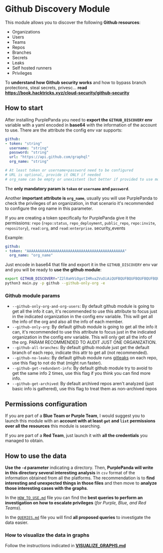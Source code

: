 # Github Discovery Module
This module allows you to discover the following **Github resources**:
- Organizations
- Users
- Teams
- Repos
- Branches
- Secrets
- Leaks
- Self hosted runners
- Privileges

To **understand how Github security works** and how to bypass branch protections, steal secrets, privesc... **read https://book.hacktricks.xyz/cloud-security/github-security**


## How to start
After installing PurplePanda you need to **export the `GITHUB_DISCOVERY` env** variable with a yaml encoded in **base64** with the information of the account to use.
There are the attribute the config env var supports:
```yaml
github:
- token: "string"
  username: "string"
  password: "string"
  url: "https://api.github.com/graphql"
  org_name: "string"

# At least token or username+password need to be configured
# URL is optional, provide it ONLY if needed
# org_name can be empty or unexistent (but better if provided to use more specific options)
```

The **only mandatory param is `token` or `username` and `password`**. 

Another **important attribute is `org_name`**, usually you will use PurplePanda to check the privileges of an organization, in that scenario it's recommended to configure the org name in this parameter.

If you are creating a token specifically for PurplePanda give it the permissions: `repo` (`repo:status`, `repo_deployment`, `public_repo`, `repo:invite`, `repository`), `read:org`, and `read:enterprise`.
 security_events

Example:
```yaml
github:
- token: "AAAAAAAAAAAAAAAAAAAAAAAAAAAAAAAAAAAAAAAAAAAAA"
  org_name: "org_name"
```
Just encode in base64 that file and export it in the `GITHUB_DISCOVERY` env var and you will be ready to **use the github module**:
```bash
export GITHUB_DISCOVERY="Z2l0aHViOgotIHRva2VuOiAiQUFBQUFBQUFBQUFBQUFBQUFBQUFBQUFBQUFBQUFBQUFBQUFBQUFBQUFBQUFBIgogIG9yZ19uYW1lOiAib3JnX25hbWUiCg=="
python3 main.py -p github --github-only-org -e
```

### Github module params
- `--github-only-org-and-org-users`: By default github module is going to get all the info it can, it's recommended to use this attribute to focus just in the indicated organization in the config env variable. This will get all the info of the org and also all the info of each member.
- `--github-only-org`: By default github module is going to get all the info it can, it's recommended to use this attribute to focus just in the indicated organization in the config env variable. This will only get all the info of the org. PARAM RECOMMENDED TO AUDIT JUST ONE ORGANIZATION. 
- `--github-all-branches`: By default github module just get the default branch of each repo, indicate this attr to get all (not recommended).
- `--github-no-leaks`: By default github module runs [gitleaks](https://github.com/zricethezav/gitleaks) on each repo, use this flag to not do that (might run faster).
- `--github-get-redundant-info`: By default github module try to avoid to get the same info 2 times, use this flag if you think you can find more info.
- `--github-get-archived`: By default archived repos aren't analyzed (just basic info is gathered), use this flag to treat them as non-archived repos

## Permissions configuration
If you are part of a **Blue Team or Purple Team**, I would suggest you to launch this module with an **account with at least `get` and `list` permissions over all the resources** this module is searching.

If you are part of a **Red Team**, just launch it with **all the credentials** you managed to obtain.

## How to use the data
**Use the `-d` parameter** indicating a directory. Then, **PurplePanda will write in this directory several interesting analysis** in `csv` format of the information obtained from all the platforms. The recommendation is to **find interesting and unexpected things in those files** and then move to **analyze those interesting cases with the graphs**.

In the [`HOW_TO_USE.md`](./HOW_TO_USE.md) file you can find the **best queries to perform an investigation on how to escalate privileges** (*for Purple, Blue, and Red Teams*).

In the [`QUERIES.md`](./QUERIES.md) file you will find **all proposed queries** to investigate the data easier.

### How to visualize the data in graphs
Follow the instructions indicated in **[VISUALIZE_GRAPHS.md](https://github.com/carlospolop/PurplePanda/blob/master/VISUALIZE_GRAPHS.md)**
